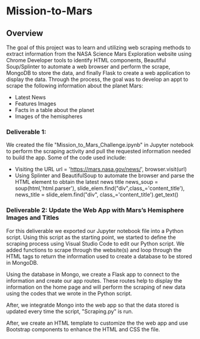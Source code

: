 # Mission-to-Mars


## Overview
The goal of this project was to learn and utilizing web scraping methods to extract information from the NASA Science Mars Exploration website using Chrome Developer tools to identify HTML components, Beautiful Soup/Splinter to automate a web browser and perform the scrape, MongoDB to store the data, and finally Flask to create a web application to display the data. Through the process, the goal was to develop an appt to scrape the following information about the planet Mars:
 -  Latest News
 -  Features Images
 -  Facts in a table about the planet 
 -  Images of the hemispheres

### Deliverable 1: 

We created the file "Mission_to_Mars_Challenge.ipynb" in Jupyter notebook to perform the scraping activity and pull the requested information needed to build the app. Some of the code used include:

- Visiting the URL url = 'https://mars.nasa.gov/news/', browser.visit(url)
- Using Splinter and BeautifulSoup to automate the browser and parse the HTML element to obtain the latest news title news_soup = soup(html,'html.parser'), slide_elem.find("div",class_='content_title'), news_title = slide_elem.find("div", class_='content_title').get_text()




### Deliverable 2: Update the Web App with Mars’s Hemisphere Images and Titles
For this deliverable we exported our Jupyter notebook file into a Python script. Using this script as the starting point, we started to define the scraping process using Visual Studio Code to edit our Python script. We added functions to scrape through the website(s) and loop through the HTML tags to return the information used to create a database to be stored in MongoDB.




Using the database in Mongo, we create a Flask app to connect to the information and create our app routes. These routes help to display the information on the home page and will perform the scraping of new data using the codes that we wrote in the Python script.

After, we integratde Mongo into the web app so that the data stored is updated every time the script, "Scraping.py" is run.

After, we create an HTML template to customize the the web app and use Bootstrap components to enhance the HTML and CSS the file.

